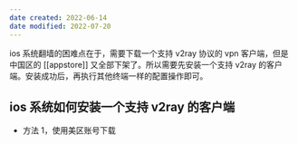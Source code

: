 ```yaml
---
date created: 2022-06-14
date modified: 2022-07-20
---
```


ios 系统翻墙的困难点在于，需要下载一个支持 v2ray 协议的 vpn 客户端，但是中国区的 [[appstore]] 又全部下架了。所以需要先安装一个支持 v2ray 的客户端。安装成功后，再执行其他终端一样的配置操作即可。

## ios 系统如何安装一个支持 v2ray 的客户端

- 方法 1，使用美区账号下载
